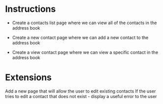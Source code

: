 # Instructions
- Create a contacts list page where we can view all of the contacts in the address book

- Create a new contact page where we can add a new contact to the address book

- Create a view contact page where we can view a specific contact in the address book

# Extensions
Add a new page that will allow the user to edit existing contacts
If the user tries to edit a contact that does not exist - display a useful error to the user